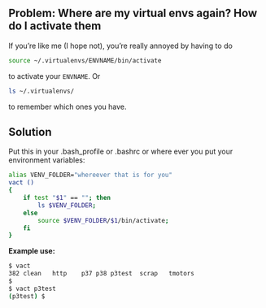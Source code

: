 ## Problem: Where are my virtual envs again? How do I activate them

If you’re like me (I hope not), you’re really annoyed by having to do

```bash
source ~/.virtualenvs/ENVNAME/bin/activate
```

to activate your `ENVNAME`.
Or

```bash
ls ~/.virtualenvs/
```

to remember which ones you have.


## Solution

Put this in your .bash_profile or .bashrc or where ever you put your environment variables:

```bash
alias VENV_FOLDER="whereever that is for you"
vact ()
{
    if test "$1" == ""; then
        ls $VENV_FOLDER;
    else
        source $VENV_FOLDER/$1/bin/activate;
    fi
}
```

**Example use:**

```bash
$ vact
382	clean	http	p37	p38	p3test	scrap	tmotors
$
$ vact p3test
(p3test) $ 
``` 
